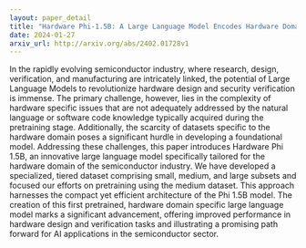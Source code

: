 ```yaml
---
layout: paper_detail
title: "Hardware Phi-1.5B: A Large Language Model Encodes Hardware Domain Specific Knowledge"
date: 2024-01-27
arxiv_url: http://arxiv.org/abs/2402.01728v1
---
```


In the rapidly evolving semiconductor industry, where research, design, verification, and manufacturing are intricately linked, the potential of Large Language Models to revolutionize hardware design and security verification is immense. The primary challenge, however, lies in the complexity of hardware specific issues that are not adequately addressed by the natural language or software code knowledge typically acquired during the pretraining stage. Additionally, the scarcity of datasets specific to the hardware domain poses a significant hurdle in developing a foundational model. Addressing these challenges, this paper introduces Hardware Phi 1.5B, an innovative large language model specifically tailored for the hardware domain of the semiconductor industry. We have developed a specialized, tiered dataset comprising small, medium, and large subsets and focused our efforts on pretraining using the medium dataset. This approach harnesses the compact yet efficient architecture of the Phi 1.5B model. The creation of this first pretrained, hardware domain specific large language model marks a significant advancement, offering improved performance in hardware design and verification tasks and illustrating a promising path forward for AI applications in the semiconductor sector.
